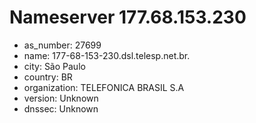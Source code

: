 # Nameserver 177.68.153.230

* as_number: 27699
* name: 177-68-153-230.dsl.telesp.net.br.
* city: São Paulo
* country: BR
* organization: TELEFONICA BRASIL S.A
* version: Unknown
* dnssec: Unknown
